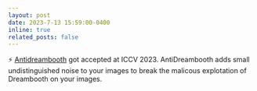 ```yaml
---
layout: post
date: 2023-7-13 15:59:00-0400
inline: true
related_posts: false
---
```


:zap: [Antidreambooth](https://arxiv.org/abs/2303.15433) got accepted at ICCV 2023. AntiDreambooth adds small undistinguished noise to your images to break the malicous explotation of Dreambooth on your images.